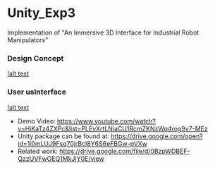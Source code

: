 # Unity_Exp3
Implementation of "An Immersive 3D Interface for Industrial Robot Manipulators"

### Design Concept
[!alt text](Concept.png)

### User usInterface
[!alt text](Image.png)

- Demo Video: https://www.youtube.com/watch?v=HiKaTz4ZXPc&list=PLEvXrtLNiaCU1RcmZKNzWq4rog9v7-MEz
- Unity package can be found at: https://drive.google.com/open?id=1i0mLUJ9Fsq70jrBcl8Y6S6eFBGw-pVXw
- Related work: https://drive.google.com/file/d/0BzpWDBEF-QzzUVFwOEQ1MkJjY0E/view
